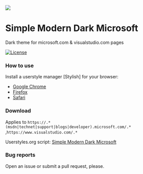 ![](https://userstyles.org/style_screenshots/131684_after.jpeg?r=1480874684) 

# Simple Modern Dark Microsoft
Dark theme for microsoft.com & visualstudio.com pages

[![License](https://img.shields.io/badge/License-MIT%20License-red.svg)](https://github.com/zeeex/Simple-Modern-Dark-Microsoft/blob/master/LICENSE)

### How to use
Install a userstyle manager [Stylish] for your browser:

- [Google Chrome](https://chrome.google.com/webstore/detail/stylish/fjnbnpbmkenffdnngjfgmeleoegfcffe?hl=en)
- [Firefox](https://addons.mozilla.org/en-US/firefox/addon/stylish/)
- [Safari](http://sobolev.us/stylish)

### Download
Applies to `https://.*(msdn|technet|support|blogs|developer).microsoft.com/.*` ,`https://www.visualstudio.com/.*` 

Userstyles.org script: [Simple Modern Dark Microsoft](https://userstyles.org/styles/131684/simple-modern-dark-microsoft)

### Bug reports

Open an issue or submit a pull request, please.
